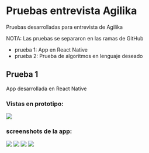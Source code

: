# Pruebas entrevista Agilika

Pruebas desarrolladas para entrevista de Agilika

NOTA: Las pruebas se separaron en las ramas de GitHub

- prueba 1: App en React Native
- prueba 2: Prueba de algoritmos en lenguaje deseado

## Prueba 1

App desarrollada en React Native

### Vistas en prototipo:

<img src="https://i.ibb.co/SvHqPP2/Group-12.png">

### screenshots de la app:

<img src="https://i.ibb.co/0t7nt35/Whats-App-Image-2021-08-23-at-3-15-06-PM-3.jpg">
<img src="https://i.ibb.co/vvwMvF0/Whats-App-Image-2021-08-23-at-3-15-06-PM-2.jpg">
<img src="https://i.ibb.co/MgKLTTn/Whats-App-Image-2021-08-23-at-3-15-06-PM.jpg">
<img src="https://i.ibb.co/7rtR5Hn/Whats-App-Image-2021-08-23-at-3-15-06-PM-1.jpg
">
